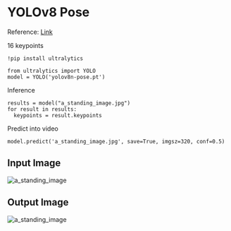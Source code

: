 # YOLOv8 Pose

Reference: [Link](https://github.com/jahongir7174/YOLOv8-pose)

16 keypoints

```
!pip install ultralytics
```
```
from ultralytics import YOLO
model = YOLO('yolov8n-pose.pt')
```
Inference
```
results = model("a_standing_image.jpg")
for result in results:
  keypoints = result.keypoints
```
Predict into video
```
model.predict('a_standing_image.jpg', save=True, imgsz=320, conf=0.5)
```

## Input Image
![a_standing_image](https://github.com/duongngockhanh/human-recognition/assets/87640587/b07e515b-ae52-4a67-a042-592409f9750a)


## Output Image
![a_standing_image](https://github.com/duongngockhanh/human-recognition/assets/87640587/7efc2c9c-968a-4b54-9006-27b4ca79d97e)
